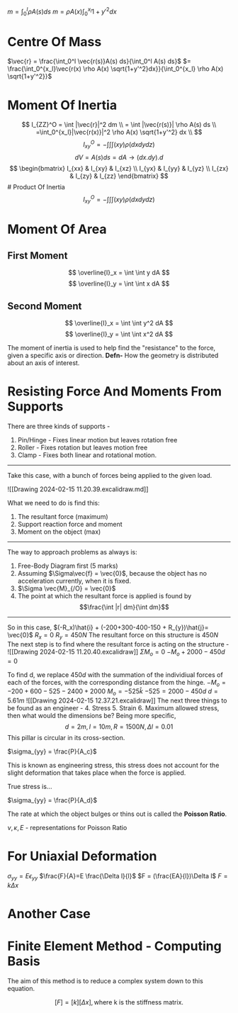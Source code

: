 $m = \int_0^l \rho A(s) ds$
$m = \rho A(x)\int_0^{x_l}{1+y'^2}dx$
# Centre Of Mass
$\vec{r} = \frac{\int_0^l \vec{r(s)}A(s) ds}{\int_0^l A(s) ds}$
$= \frac{\int_0^{x_l}\vec{r(x) \rho A(x) \sqrt{1+y'^2}dx}}{\int_0^{x_l} \rho A(x) \sqrt{1+y'^2}}$

# Moment Of Inertia
$$
I_{ZZ}^O = \int |\vec{r}|^2 dm \\
= \int |\vec{r(s)}| \rho A(s) ds \\
=\int_0^{x_l}|\vec{r(x)}|^2 \rho A(x) \sqrt{1+y'^2} dx \\
$$
$$
I_{xy}^O = -\int \int \int (xy) \rho (dx dy dz)
$$
$$
dV = A(s) ds = dA\rightarrow(dx.dy).d
$$
$$ \begin{bmatrix} I_{xx} & I_{xy} & I_{xz} \\ I_{yx} & I_{yy} & I_{yz} \\ I_{zx} & I_{zy} & I_{zz} \end{bmatrix} $$ # Product Of Inertia $$ I_{xy}^O = -\int \int \int (xy) \rho (dx dy dz)$$

# Moment Of Area
## First Moment
$$
\overline{I}_x = \int \int y dA
$$
$$
\overline{I}_y = \int \int x dA
$$
## Second Moment
$$
\overline{I}_x = \int \int y^2 dA
$$
$$
\overline{I}_y = \int \int x^2 dA
$$

The moment of inertia is used to help find the "resistance" to the force, given a specific axis or direction.
**Defn-** How the geometry is distributed about an axis of interest.
# Resisting Force And Moments From Supports

There are three kinds of supports - 
1. Pin/Hinge - Fixes linear motion but leaves rotation free
2. Roller - Fixes rotation but leaves motion free
3. Clamp - Fixes both linear and rotational motion.
---
Take this case, with a bunch of forces being applied to the given load.

![[Drawing 2024-02-15 11.20.39.excalidraw.md]]

What we need to do is find this:
1. The resultant force (maximum)
2. Support reaction force and moment
3. Moment on the object (max)
---
The way to approach problems as always is:
1. Free-Body Diagram first (5 marks)
2. Assuming $\Sigma\vec{f} = \vec{0}$, because the object has no acceleration currently, when it is fixed.
3. $\Sigma \vec{M}_{/O} = \vec{0}$
4. The point at which the resultant force is applied is found by
$$\frac{\int |r| dm}{\int dm}$$
---
So in this case,
$(-R_x)\hat{i} + (-200+300-400-150 + R_{y})\hat{j}= \vec{0}$
$R_x = 0$
$R_y = 450N$
The resultant force on this structure is $450 N$
The next step is to find where the resultant force is acting on the structure -
![[Drawing 2024-02-15 11.20.40.excalidraw]]
$\Sigma M_o = 0$
$-M_o + 2000 - 450d = 0$

To find d, we replace $450d$ with the summation of the individiual forces of each of the forces, with the corresponding distance from the hinge.
$-M_o = -200 + 600 - 525 - 2400 + 2000$
$M_o = -525\hat{k}$
$-525 = 2000-450d$
$d = 5.61m$
![[Drawing 2024-02-15 12.37.21.excalidraw]]
The next three things to be found as an engineer -
4. Stress
5. Strain
6. Maximum allowed stress, then what would the dimensions be?
Being more specific,
$$
d = 2m,
l = 10m, 
R = 1500N, 
\Delta l = 0.01
$$
This pillar is circular in its cross-section.

$\sigma_{yy} = \frac{P}{A_c}$

This is known as engineering stress, this stress does not account for the slight deformation that takes place when the force is applied.

True stress is...

$\sigma_{yy} = \frac{P}{A_d}$

The rate at which the object bulges or thins out is called the **Poisson Ratio**.

$\nu,\kappa, E$ - representations for Poisson Ratio
# For Uniaxial Deformation

$\sigma_{yy} = E \epsilon_{yy}$
$\frac{F}{A}=E \frac{\Delta l}{l}$
$F = (\frac{EA}{l})\Delta l$
$F = k\Delta x$

# Another Case



# Finite Element Method - Computing Basis
The aim of this method is to reduce a complex system down to this equation.

$$[F] = [k] [\Delta x],\text{where k is the stiffness matrix.}$$